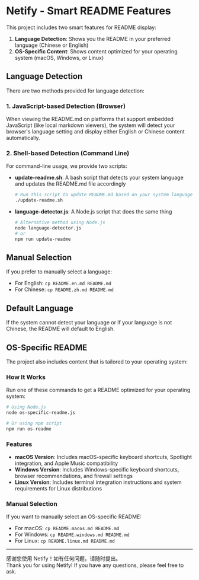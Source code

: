 # Netify - Smart README Features

This project includes two smart features for README display:

1. **Language Detection**: Shows you the README in your preferred language (Chinese or English)
2. **OS-Specific Content**: Shows content optimized for your operating system (macOS, Windows, or Linux)

## Language Detection

There are two methods provided for language detection:

### 1. JavaScript-based Detection (Browser)

When viewing the README.md on platforms that support embedded JavaScript (like local markdown viewers), the system will detect your browser's language setting and display either English or Chinese content automatically.

### 2. Shell-based Detection (Command Line)

For command-line usage, we provide two scripts:

- **update-readme.sh**: A bash script that detects your system language and updates the README.md file accordingly
  ```bash
  # Run this script to update README.md based on your system language
  ./update-readme.sh
  ```

- **language-detector.js**: A Node.js script that does the same thing
  ```bash
  # Alternative method using Node.js
  node language-detector.js
  # or
  npm run update-readme
  ```

## Manual Selection

If you prefer to manually select a language:

- For English: `cp README.en.md README.md`
- For Chinese: `cp README.zh.md README.md`

## Default Language

If the system cannot detect your language or if your language is not Chinese, the README will default to English.

## OS-Specific README

The project also includes content that is tailored to your operating system:

### How It Works

Run one of these commands to get a README optimized for your operating system:

```bash
# Using Node.js
node os-specific-readme.js

# Or using npm script
npm run os-readme
```

### Features

- **macOS Version**: Includes macOS-specific keyboard shortcuts, Spotlight integration, and Apple Music compatibility
- **Windows Version**: Includes Windows-specific keyboard shortcuts, browser recommendations, and firewall settings
- **Linux Version**: Includes terminal integration instructions and system requirements for Linux distributions

### Manual Selection

If you want to manually select an OS-specific README:

- For macOS: `cp README.macos.md README.md`
- For Windows: `cp README.windows.md README.md`
- For Linux: `cp README.linux.md README.md`

---

感谢您使用 Netify！如有任何问题，请随时提出。  
Thank you for using Netify! If you have any questions, please feel free to ask. 
